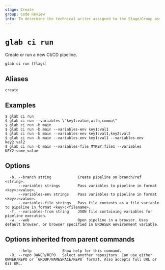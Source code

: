 ```yaml
---
stage: Create
group: Code Review
info: To determine the technical writer assigned to the Stage/Group associated with this page, see https://about.gitlab.com/handbook/product/ux/technical-writing/#assignments
---
```


<!--
This documentation is auto generated by a script.
Please do not edit this file directly. Run `make gen-docs` instead.
-->

# `glab ci run`

Create or run a new CI/CD pipeline.

```plaintext
glab ci run [flags]
```

## Aliases

```plaintext
create
```

## Examples

```plaintext
$ glab ci run
$ glab ci run --variables \"key1:value,with,comma\"
$ glab ci run -b main
$ glab ci run -b main --variables-env key1:val1
$ glab ci run -b main --variables-env key1:val1,key2:val2
$ glab ci run -b main --variables-env key1:val1 --variables-env key2:val2
$ glab ci run -b main --variables-file MYKEY:file1 --variables KEY2:some_value

```

## Options

```plaintext
  -b, --branch string            Create pipeline on branch/ref <string>.
      --variables strings        Pass variables to pipeline in format <key>:<value>.
      --variables-env strings    Pass variables to pipeline in format <key>:<value>.
      --variables-file strings   Pass file contents as a file variable to pipeline in format <key>:<filename>.
  -f, --variables-from string    JSON file containing variables for pipeline execution.
  -w, --web                      Open pipeline in a browser. Uses default browser, or browser specified in BROWSER environment variable.
```

## Options inherited from parent commands

```plaintext
      --help              Show help for this command.
  -R, --repo OWNER/REPO   Select another repository. Can use either OWNER/REPO or `GROUP/NAMESPACE/REPO` format. Also accepts full URL or Git URL.
```
